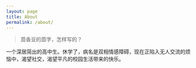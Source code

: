 ```yaml
---
layout: page
title: About
permalink: /about/
---
```


> 茴香豆的茴字，怎样写的？

一个深居简出的高中生。休学了，病名是双相情感障碍，现在正陷入无人交流的烦恼中，渴望社交，渴望平凡的校园生活带来的快乐。
